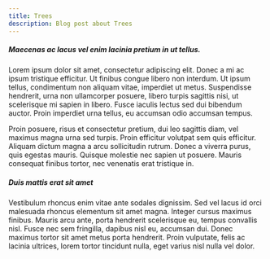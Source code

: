 ```yaml
---
title: Trees
description: Blog post about Trees
---
```


##### Maecenas ac lacus vel enim lacinia pretium in ut tellus.

Lorem ipsum dolor sit amet, consectetur adipiscing elit. Donec a mi ac ipsum tristique efficitur. Ut finibus congue libero non interdum. Ut ipsum tellus, condimentum non aliquam vitae, imperdiet ut metus. Suspendisse hendrerit, urna non ullamcorper posuere, libero turpis sagittis nisi, ut scelerisque mi sapien in libero. Fusce iaculis lectus sed dui bibendum auctor. Proin imperdiet urna tellus, eu accumsan odio accumsan tempus. 

Proin posuere, risus et consectetur pretium, dui leo sagittis diam, vel maximus magna urna sed turpis. Proin efficitur volutpat sem quis efficitur. Aliquam dictum magna a arcu sollicitudin rutrum. Donec a viverra purus, quis egestas mauris. Quisque molestie nec sapien ut posuere. Mauris consequat finibus tortor, nec venenatis erat tristique in.

##### Duis mattis erat sit amet

Vestibulum rhoncus enim vitae ante sodales dignissim. Sed vel lacus id orci malesuada rhoncus elementum sit amet magna. Integer cursus maximus finibus. Mauris arcu ante, porta hendrerit scelerisque eu, tempus convallis nisl. Fusce nec sem fringilla, dapibus nisl eu, accumsan dui. Donec maximus tortor sit amet metus porta hendrerit. Proin vulputate, felis ac lacinia ultrices, lorem tortor tincidunt nulla, eget varius nisl nulla vel dolor.

